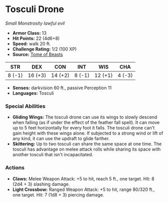 # Tosculi Drone

*Small* *Monstrosity* *lawful evil*

- **Armor Class:** 13
- **Hit Points:** 22 (4d6+8)
- **Speed:** walk 20 ft.
- **Challenge Rating:** 1/2 (100 XP)
- **Source:** [Tome of Beasts](https://koboldpress.com/kpstore/product/tome-of-beasts-for-5th-edition-print/)

| STR | DEX | CON | INT | WIS | CHA |
| --- | --- | --- | --- | --- | --- |
| 8 (-1) | 16 (+3) | 14 (+2) | 8 (-1) | 12 (+1) | 4 (-3) |

- **Senses:** darkvision 60 ft., passive Perception 11
- **Languages:** Tosculi
### Special Abilities
- **Gliding Wings:** The tosculi drone can use its wings to slowly descend when falling (as if under the effect of the feather fall spell). It can move up to 5 feet horizontally for every foot it falls. The tosculi drone can't gain height with these wings alone. If subjected to a strong wind or lift of any kind, it can use the updraft to glide farther.
- **Skittering:** Up to two tosculi can share the same space at one time. The tosculi has advantage on melee attack rolls while sharing its space with another tosculi that isn't incapacitated.
### Actions
- **Claws:** Melee Weapon Attack: +5 to hit, reach 5 ft., one target. Hit: 8 (2d4 + 3) slashing damage.
- **Light Crossbow:** Ranged Weapon Attack: +5 to hit, range 80/320 ft., one target. Hit: 7 (1d8 + 3) piercing damage.
